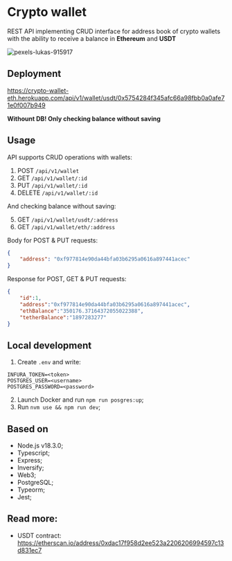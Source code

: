 # Crypto wallet
REST API implementing CRUD interface for address book of crypto wallets with the ability to receive a balance in **Ethereum** and **USDT**

![pexels-lukas-915917](https://user-images.githubusercontent.com/38041284/173495874-afdddcaf-6fbf-49cb-b78a-0b8e44aee69a.jpg)


## Deployment
https://crypto-wallet-eth.herokuapp.com/api/v1/wallet/usdt/0x5754284f345afc66a98fbb0a0afe71e0f007b949

**Withount DB! Only checking balance without saving** 

## Usage
API supports CRUD operations with wallets:
1. POST `/api/v1/wallet`
2. GET `/api/v1/wallet/:id`
3. PUT `/api/v1/wallet/:id`
4. DELETE `/api/v1/wallet/:id`

And checking balance without saving:

5. GET `/api/v1/wallet/usdt/:address`
6. GET `/api/v1/wallet/eth/:address`

Body for POST & PUT requests:
```json
{
    "address": "0xf977814e90da44bfa03b6295a0616a897441acec"
}
```
Response for POST, GET & PUT requests:
```json
{
    "id":1,
    "address":"0xf977814e90da44bfa03b6295a0616a897441acec",
    "ethBalance":"350176.37164372055022388",
    "tetherBalance":"1897283277"
}
```

## Local development
1. Create `.env` and write: 
```
INFURA_TOKEN=<token>
POSTGRES_USER=<username>
POSTGRES_PASSWORD=<password>
``` 
2. Launch Docker and run `npm run posgres:up`;
3. Run `nvm use && npm run dev`;

## Based on
* Node.js v18.3.0;
* Typescript;
* Express;
* Inversify;
* Web3;
* PostgreSQL;
* Typeorm;
* Jest;

## Read more:
* USDT contract:
https://etherscan.io/address/0xdac17f958d2ee523a2206206994597c13d831ec7
